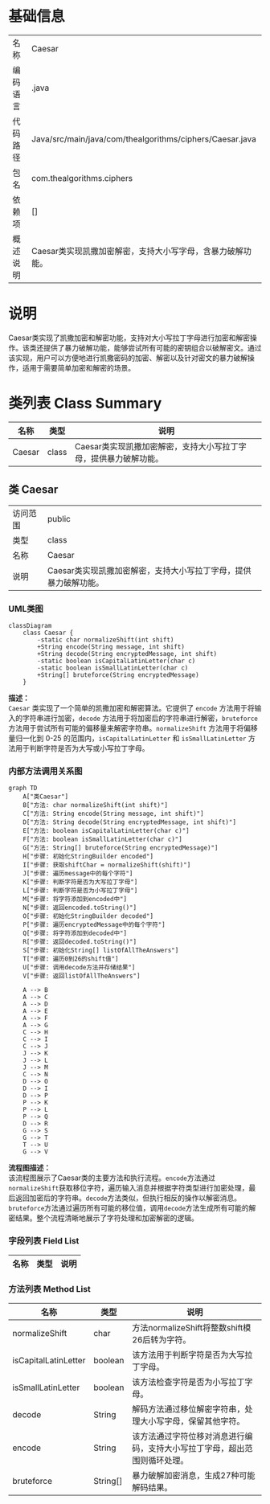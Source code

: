 # 基础信息

|      |      |
|------|------|
| 名称 | Caesar |
| 编码语言 | .java |
| 代码路径 | Java/src/main/java/com/thealgorithms/ciphers/Caesar.java |
| 包名 | com.thealgorithms.ciphers |
| 依赖项 | [] |
| 概述说明 | Caesar类实现凯撒加密解密，支持大小写字母，含暴力破解功能。 |

# 说明

Caesar类实现了凯撒加密和解密功能，支持对大小写拉丁字母进行加密和解密操作。该类还提供了暴力破解功能，能够尝试所有可能的密钥组合以破解密文。通过该实现，用户可以方便地进行凯撒密码的加密、解密以及针对密文的暴力破解操作，适用于需要简单加密和解密的场景。

# 类列表 Class Summary

| 名称   | 类型  | 说明 |
|-------|------|-------------|
| Caesar | class | Caesar类实现凯撒加密解密，支持大小写拉丁字母，提供暴力破解功能。 |



## 类 Caesar

|      |      |
|------|------|
| 访问范围 | public |
| 类型 | class |
| 名称 | Caesar |
| 说明 | Caesar类实现凯撒加密解密，支持大小写拉丁字母，提供暴力破解功能。 |


### UML类图

```mermaid
classDiagram
    class Caesar {
        -static char normalizeShift(int shift)
        +String encode(String message, int shift)
        +String decode(String encryptedMessage, int shift)
        -static boolean isCapitalLatinLetter(char c)
        -static boolean isSmallLatinLetter(char c)
        +String[] bruteforce(String encryptedMessage)
    }
```

**描述：**  
`Caesar` 类实现了一个简单的凯撒加密和解密算法。它提供了 `encode` 方法用于将输入的字符串进行加密，`decode` 方法用于将加密后的字符串进行解密，`bruteforce` 方法用于尝试所有可能的偏移量来解密字符串。`normalizeShift` 方法用于将偏移量归一化到 0-25 的范围内，`isCapitalLatinLetter` 和 `isSmallLatinLetter` 方法用于判断字符是否为大写或小写拉丁字母。


### 内部方法调用关系图

```mermaid
graph TD
    A["类Caesar"]
    B["方法: char normalizeShift(int shift)"]
    C["方法: String encode(String message, int shift)"]
    D["方法: String decode(String encryptedMessage, int shift)"]
    E["方法: boolean isCapitalLatinLetter(char c)"]
    F["方法: boolean isSmallLatinLetter(char c)"]
    G["方法: String[] bruteforce(String encryptedMessage)"]
    H["步骤: 初始化StringBuilder encoded"]
    I["步骤: 获取shiftChar = normalizeShift(shift)"]
    J["步骤: 遍历message中的每个字符"]
    K["步骤: 判断字符是否为大写拉丁字母"]
    L["步骤: 判断字符是否为小写拉丁字母"]
    M["步骤: 将字符添加到encoded中"]
    N["步骤: 返回encoded.toString()"]
    O["步骤: 初始化StringBuilder decoded"]
    P["步骤: 遍历encryptedMessage中的每个字符"]
    Q["步骤: 将字符添加到decoded中"]
    R["步骤: 返回decoded.toString()"]
    S["步骤: 初始化String[] listOfAllTheAnswers"]
    T["步骤: 遍历0到26的shift值"]
    U["步骤: 调用decode方法并存储结果"]
    V["步骤: 返回listOfAllTheAnswers"]

    A --> B
    A --> C
    A --> D
    A --> E
    A --> F
    A --> G
    C --> H
    C --> I
    C --> J
    J --> K
    J --> L
    J --> M
    C --> N
    D --> O
    D --> I
    D --> P
    P --> K
    P --> L
    P --> Q
    D --> R
    G --> S
    G --> T
    T --> U
    G --> V
```

**流程图描述：**  
该流程图展示了Caesar类的主要方法和执行流程。`encode`方法通过`normalizeShift`获取移位字符，遍历输入消息并根据字符类型进行加密处理，最后返回加密后的字符串。`decode`方法类似，但执行相反的操作以解密消息。`bruteforce`方法通过遍历所有可能的移位值，调用`decode`方法生成所有可能的解密结果。整个流程清晰地展示了字符处理和加密解密的逻辑。

### 字段列表 Field List

| 名称  | 类型  | 说明 |
|-------|-------|------|

### 方法列表 Method List

| 名称  | 类型  | 说明 |
|-------|-------|------|
| normalizeShift | char | 方法normalizeShift将整数shift模26后转为字符。 |
| isCapitalLatinLetter | boolean | 该方法用于判断字符是否为大写拉丁字母。 |
| isSmallLatinLetter | boolean | 该方法检查字符是否为小写拉丁字母。 |
| decode | String | 解码方法通过移位解密字符串，处理大小写字母，保留其他字符。 |
| encode | String | 该方法通过字符位移对消息进行编码，支持大小写拉丁字母，超出范围则循环处理。 |
| bruteforce | String[] | 暴力破解加密消息，生成27种可能解码结果。 |





